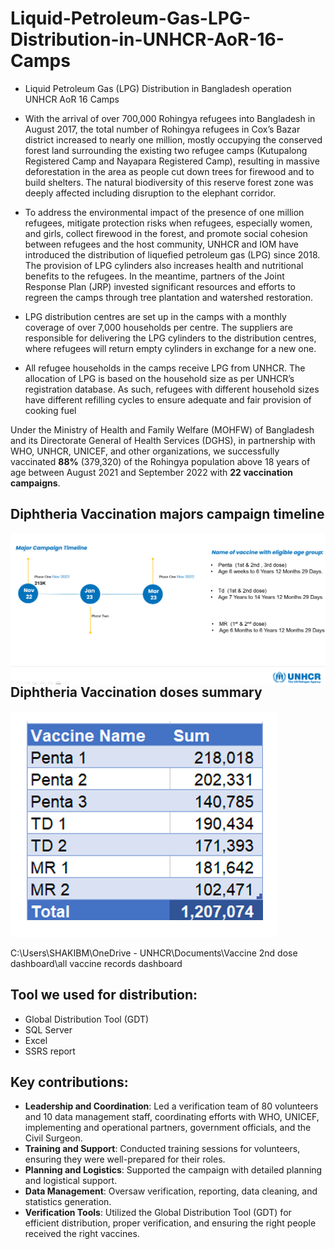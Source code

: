 # Liquid-Petroleum-Gas-LPG-Distribution-in-UNHCR-AoR-16-Camps
- Liquid Petroleum Gas (LPG) Distribution in Bangladesh operation UNHCR AoR 16 Camps
- With the arrival of over 700,000 Rohingya refugees into Bangladesh in August 2017, the total number of Rohingya refugees in Cox’s Bazar district increased to nearly one million, mostly occupying the conserved forest land surrounding the existing two refugee camps (Kutupalong Registered Camp and Nayapara Registered Camp), resulting in massive deforestation in the area as people cut down trees for firewood and to build shelters. The natural biodiversity of this reserve forest zone was deeply affected including disruption to the elephant corridor. 
- To address the environmental impact of the presence of one million refugees, mitigate protection risks when refugees, especially women, and girls, collect firewood in the forest, and promote social cohesion between refugees and the host community, UNHCR and IOM have introduced the distribution of liquefied petroleum gas (LPG) since 2018. The provision of LPG cylinders also increases health and nutritional benefits to the refugees. In the meantime, partners of the Joint Response Plan (JRP) invested significant resources and efforts to regreen the camps through tree plantation and watershed restoration.

- LPG distribution centres are set up in the camps with a monthly coverage of over 7,000 households per centre. The suppliers are responsible for delivering the LPG cylinders to the distribution centres, where refugees will return empty cylinders in exchange for a new one. 
- All refugee households in the camps receive LPG from UNHCR. The allocation of LPG is based on the household size as per UNHCR’s registration database. As such, refugees with different household sizes have different refilling cycles to ensure adequate and fair provision of cooking fuel


Under the Ministry of Health and Family Welfare (MOHFW) of Bangladesh and its Directorate General of Health Services (DGHS), in partnership with WHO, UNHCR, UNICEF, and other organizations, we successfully vaccinated **88%** (379,320) of the Rohingya population above 18 years of age between August 2021 and September 2022 with **22 vaccination campaigns**.

## Diphtheria Vaccination majors campaign timeline
<img align="left" alt="Diphtheria vacciantion timeline" width="1000px" src="https://github.com/maeshakib/Diphtheria-Vaccination-Campaign-for-Rohingya-Refugees-in-Cox-s-Bazar/blob/main/diphteria_campaign_timeline.png" /> 
<br/>


## Diphtheria Vaccination doses summary
<img  alt="Diphtheria vacciantion Summary"  src="https://github.com/maeshakib/Diphtheria-Vaccination-Campaign-for-Rohingya-Refugees-in-Cox-s-Bazar/blob/main/vaccination_summary.png" />
<br/>

 C:\Users\SHAKIBM\OneDrive - UNHCR\Documents\Vaccine 2nd dose dashboard\all vaccine records dashboard
## Tool we used for distribution: 
- Global Distribution Tool (GDT)
- SQL Server
- Excel
- SSRS report


## Key contributions:
* **Leadership and Coordination**: Led a verification team of 80 volunteers and 10 data management staff, coordinating efforts with WHO, UNICEF, implementing and operational partners, government officials, and the Civil Surgeon.
* **Training and Support**: Conducted training sessions for volunteers, ensuring they were well-prepared for their roles.
* **Planning and Logistics**: Supported the campaign with detailed planning and logistical support.
* **Data Management**: Oversaw verification, reporting, data cleaning, and statistics generation.
* **Verification Tools**: Utilized the Global Distribution Tool (GDT) for efficient distribution, proper verification, and ensuring the right people received the right vaccines.
<br/>
<br/>
